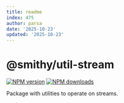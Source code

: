```yaml
---
title: readme
index: 475
author: parsa
date: '2025-10-23'
updated: '2025-10-23'
---
```

# @smithy/util-stream

[![NPM version](https://img.shields.io/npm/v/@smithy/util-stream/latest.svg)](https://www.npmjs.com/package/@smithy/util-stream)
[![NPM downloads](https://img.shields.io/npm/dm/@smithy/util-stream.svg)](https://www.npmjs.com/package/@smithy/util-stream)

Package with utilities to operate on streams.
